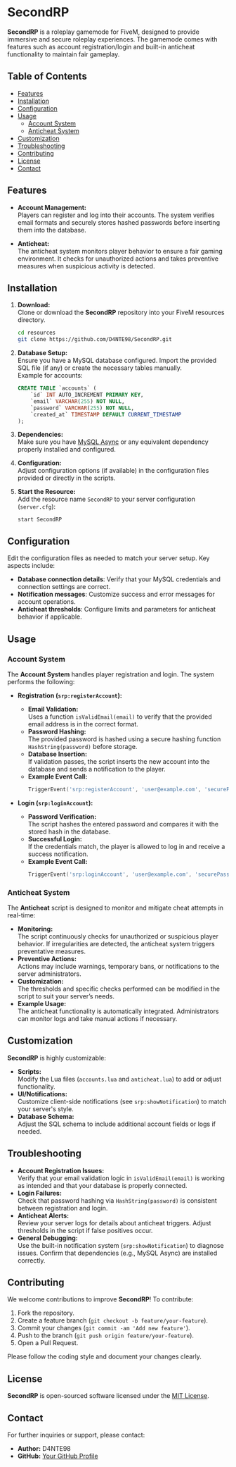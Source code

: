 # SecondRP

**SecondRP** is a roleplay gamemode for FiveM, designed to provide immersive and secure roleplay experiences. The gamemode comes with features such as account registration/login and built-in anticheat functionality to maintain fair gameplay.

## Table of Contents

- [Features](#features)
- [Installation](#installation)
- [Configuration](#configuration)
- [Usage](#usage)
  - [Account System](#account-system)
  - [Anticheat System](#anticheat-system)
- [Customization](#customization)
- [Troubleshooting](#troubleshooting)
- [Contributing](#contributing)
- [License](#license)
- [Contact](#contact)

## Features

- **Account Management:**  
  Players can register and log into their accounts. The system verifies email formats and securely stores hashed passwords before inserting them into the database.

- **Anticheat:**  
  The anticheat system monitors player behavior to ensure a fair gaming environment. It checks for unauthorized actions and takes preventive measures when suspicious activity is detected.

## Installation

1. **Download:**  
   Clone or download the **SecondRP** repository into your FiveM resources directory.
   ```bash
   cd resources
   git clone https://github.com/D4NTE98/SecondRP.git
   ```

2. **Database Setup:**  
   Ensure you have a MySQL database configured. Import the provided SQL file (if any) or create the necessary tables manually.  
   Example for accounts:
   ```sql
   CREATE TABLE `accounts` (
       `id` INT AUTO_INCREMENT PRIMARY KEY,
       `email` VARCHAR(255) NOT NULL,
       `password` VARCHAR(255) NOT NULL,
       `created_at` TIMESTAMP DEFAULT CURRENT_TIMESTAMP
   );
   ```

3. **Dependencies:**  
   Make sure you have [MySQL Async](https://github.com/brouznouf/fivem-mysql-async) or any equivalent dependency properly installed and configured.

4. **Configuration:**  
   Adjust configuration options (if available) in the configuration files provided or directly in the scripts.

5. **Start the Resource:**  
   Add the resource name `SecondRP` to your server configuration (`server.cfg`):
   ```
   start SecondRP
   ```

## Configuration

Edit the configuration files as needed to match your server setup. Key aspects include:
- **Database connection details**: Verify that your MySQL credentials and connection settings are correct.
- **Notification messages**: Customize success and error messages for account operations.
- **Anticheat thresholds**: Configure limits and parameters for anticheat behavior if applicable.

## Usage

### Account System

The **Account System** handles player registration and login. The system performs the following:

- **Registration (`srp:registerAccount`):**
  - **Email Validation:**  
    Uses a function `isValidEmail(email)` to verify that the provided email address is in the correct format.
  - **Password Hashing:**  
    The provided password is hashed using a secure hashing function `HashString(password)` before storage.
  - **Database Insertion:**  
    If validation passes, the script inserts the new account into the database and sends a notification to the player.
  - **Example Event Call:**
    ```lua
    TriggerEvent('srp:registerAccount', 'user@example.com', 'securePassword')
    ```

- **Login (`srp:loginAccount`):**
  - **Password Verification:**  
    The script hashes the entered password and compares it with the stored hash in the database.
  - **Successful Login:**  
    If the credentials match, the player is allowed to log in and receive a success notification.
  - **Example Event Call:**
    ```lua
    TriggerEvent('srp:loginAccount', 'user@example.com', 'securePassword')
    ```

### Anticheat System

The **Anticheat** script is designed to monitor and mitigate cheat attempts in real-time:

- **Monitoring:**  
  The script continuously checks for unauthorized or suspicious player behavior. If irregularities are detected, the anticheat system triggers preventative measures.
- **Preventive Actions:**  
  Actions may include warnings, temporary bans, or notifications to the server administrators.
- **Customization:**  
  The thresholds and specific checks performed can be modified in the script to suit your server’s needs.
- **Example Usage:**  
  The anticheat functionality is automatically integrated. Administrators can monitor logs and take manual actions if necessary.

## Customization

**SecondRP** is highly customizable:
- **Scripts:**  
  Modify the Lua files (`accounts.lua` and `anticheat.lua`) to add or adjust functionality.
- **UI/Notifications:**  
  Customize client-side notifications (see `srp:showNotification`) to match your server's style.
- **Database Schema:**  
  Adjust the SQL schema to include additional account fields or logs if needed.

## Troubleshooting

- **Account Registration Issues:**  
  Verify that your email validation logic in `isValidEmail(email)` is working as intended and that your database is properly connected.
- **Login Failures:**  
  Check that password hashing via `HashString(password)` is consistent between registration and login.
- **Anticheat Alerts:**  
  Review your server logs for details about anticheat triggers. Adjust thresholds in the script if false positives occur.
- **General Debugging:**  
  Use the built-in notification system (`srp:showNotification`) to diagnose issues. Confirm that dependencies (e.g., MySQL Async) are installed correctly.

## Contributing

We welcome contributions to improve **SecondRP**! To contribute:
1. Fork the repository.
2. Create a feature branch (`git checkout -b feature/your-feature`).
3. Commit your changes (`git commit -am 'Add new feature'`).
4. Push to the branch (`git push origin feature/your-feature`).
5. Open a Pull Request.

Please follow the coding style and document your changes clearly.

## License

**SecondRP** is open-sourced software licensed under the [MIT License](LICENSE).

## Contact

For further inquiries or support, please contact:
- **Author:** D4NTE98
- **GitHub:** [Your GitHub Profile](https://github.com/D4NTE98)
